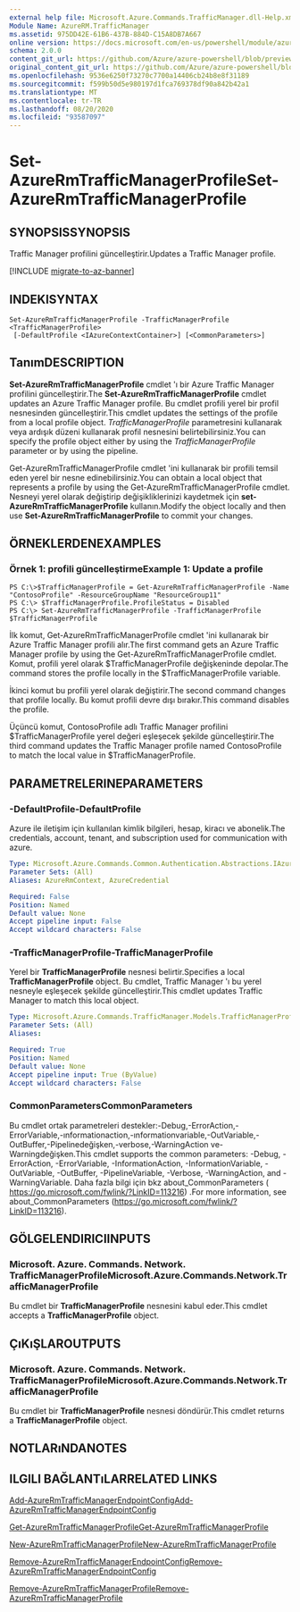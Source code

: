 ```yaml
---
external help file: Microsoft.Azure.Commands.TrafficManager.dll-Help.xml
Module Name: AzureRM.TrafficManager
ms.assetid: 975DD42E-61B6-437B-884D-C15A8DB7A667
online version: https://docs.microsoft.com/en-us/powershell/module/azurerm.trafficmanager/set-azurermtrafficmanagerprofile
schema: 2.0.0
content_git_url: https://github.com/Azure/azure-powershell/blob/preview/src/ResourceManager/TrafficManager/Commands.TrafficManager2/help/Set-AzureRmTrafficManagerProfile.md
original_content_git_url: https://github.com/Azure/azure-powershell/blob/preview/src/ResourceManager/TrafficManager/Commands.TrafficManager2/help/Set-AzureRmTrafficManagerProfile.md
ms.openlocfilehash: 9536e6250f73270c7700a14406cb24b8e8f31189
ms.sourcegitcommit: f599b50d5e980197d1fca769378df90a842b42a1
ms.translationtype: MT
ms.contentlocale: tr-TR
ms.lasthandoff: 08/20/2020
ms.locfileid: "93587097"
---
```

# <span data-ttu-id="dd933-101">Set-AzureRmTrafficManagerProfile</span><span class="sxs-lookup"><span data-stu-id="dd933-101">Set-AzureRmTrafficManagerProfile</span></span>

## <span data-ttu-id="dd933-102">SYNOPSIS</span><span class="sxs-lookup"><span data-stu-id="dd933-102">SYNOPSIS</span></span>
<span data-ttu-id="dd933-103">Traffic Manager profilini güncelleştirir.</span><span class="sxs-lookup"><span data-stu-id="dd933-103">Updates a Traffic Manager profile.</span></span>

[!INCLUDE [migrate-to-az-banner](../../includes/migrate-to-az-banner.md)]

## <span data-ttu-id="dd933-104">INDEKI</span><span class="sxs-lookup"><span data-stu-id="dd933-104">SYNTAX</span></span>

```
Set-AzureRmTrafficManagerProfile -TrafficManagerProfile <TrafficManagerProfile>
 [-DefaultProfile <IAzureContextContainer>] [<CommonParameters>]
```

## <span data-ttu-id="dd933-105">Tanım</span><span class="sxs-lookup"><span data-stu-id="dd933-105">DESCRIPTION</span></span>
<span data-ttu-id="dd933-106">**Set-AzureRmTrafficManagerProfile** cmdlet 'ı bir Azure Traffic Manager profilini güncelleştirir.</span><span class="sxs-lookup"><span data-stu-id="dd933-106">The **Set-AzureRmTrafficManagerProfile** cmdlet updates an Azure Traffic Manager profile.</span></span>
<span data-ttu-id="dd933-107">Bu cmdlet profili yerel bir profil nesnesinden güncelleştirir.</span><span class="sxs-lookup"><span data-stu-id="dd933-107">This cmdlet updates the settings of the profile from a local profile object.</span></span>
<span data-ttu-id="dd933-108">*TrafficManagerProfile* parametresini kullanarak veya ardışık düzeni kullanarak profil nesnesini belirtebilirsiniz.</span><span class="sxs-lookup"><span data-stu-id="dd933-108">You can specify the profile object either by using the *TrafficManagerProfile* parameter or by using the pipeline.</span></span>

<span data-ttu-id="dd933-109">Get-AzureRmTrafficManagerProfile cmdlet 'ini kullanarak bir profili temsil eden yerel bir nesne edinebilirsiniz.</span><span class="sxs-lookup"><span data-stu-id="dd933-109">You can obtain a local object that represents a profile by using the Get-AzureRmTrafficManagerProfile cmdlet.</span></span>
<span data-ttu-id="dd933-110">Nesneyi yerel olarak değiştirip değişikliklerinizi kaydetmek için **set-AzureRmTrafficManagerProfile** kullanın.</span><span class="sxs-lookup"><span data-stu-id="dd933-110">Modify the object locally and then use **Set-AzureRmTrafficManagerProfile** to commit your changes.</span></span>

## <span data-ttu-id="dd933-111">ÖRNEKLERDEN</span><span class="sxs-lookup"><span data-stu-id="dd933-111">EXAMPLES</span></span>

### <span data-ttu-id="dd933-112">Örnek 1: profili güncelleştirme</span><span class="sxs-lookup"><span data-stu-id="dd933-112">Example 1: Update a profile</span></span>
```
PS C:\>$TrafficManagerProfile = Get-AzureRmTrafficManagerProfile -Name "ContosoProfile" -ResourceGroupName "ResourceGroup11" 
PS C:\> $TrafficManagerProfile.ProfileStatus = Disabled
PS C:\> Set-AzureRmTrafficManagerProfile -TrafficManagerProfile $TrafficManagerProfile
```

<span data-ttu-id="dd933-113">İlk komut, Get-AzureRmTrafficManagerProfile cmdlet 'ini kullanarak bir Azure Traffic Manager profili alır.</span><span class="sxs-lookup"><span data-stu-id="dd933-113">The first command gets an Azure Traffic Manager profile by using the Get-AzureRmTrafficManagerProfile cmdlet.</span></span>
<span data-ttu-id="dd933-114">Komut, profili yerel olarak $TrafficManagerProfile değişkeninde depolar.</span><span class="sxs-lookup"><span data-stu-id="dd933-114">The command stores the profile locally in the $TrafficManagerProfile variable.</span></span>

<span data-ttu-id="dd933-115">İkinci komut bu profili yerel olarak değiştirir.</span><span class="sxs-lookup"><span data-stu-id="dd933-115">The second command changes that profile locally.</span></span>
<span data-ttu-id="dd933-116">Bu komut profili devre dışı bırakır.</span><span class="sxs-lookup"><span data-stu-id="dd933-116">This command disables the profile.</span></span>

<span data-ttu-id="dd933-117">Üçüncü komut, ContosoProfile adlı Traffic Manager profilini $TrafficManagerProfile yerel değeri eşleşecek şekilde güncelleştirir.</span><span class="sxs-lookup"><span data-stu-id="dd933-117">The third command updates the Traffic Manager profile named ContosoProfile to match the local value in $TrafficManagerProfile.</span></span>

## <span data-ttu-id="dd933-118">PARAMETRELERINE</span><span class="sxs-lookup"><span data-stu-id="dd933-118">PARAMETERS</span></span>

### <span data-ttu-id="dd933-119">-DefaultProfile</span><span class="sxs-lookup"><span data-stu-id="dd933-119">-DefaultProfile</span></span>
<span data-ttu-id="dd933-120">Azure ile iletişim için kullanılan kimlik bilgileri, hesap, kiracı ve abonelik.</span><span class="sxs-lookup"><span data-stu-id="dd933-120">The credentials, account, tenant, and subscription used for communication with azure.</span></span>

```yaml
Type: Microsoft.Azure.Commands.Common.Authentication.Abstractions.IAzureContextContainer
Parameter Sets: (All)
Aliases: AzureRmContext, AzureCredential

Required: False
Position: Named
Default value: None
Accept pipeline input: False
Accept wildcard characters: False
```

### <span data-ttu-id="dd933-121">-TrafficManagerProfile</span><span class="sxs-lookup"><span data-stu-id="dd933-121">-TrafficManagerProfile</span></span>
<span data-ttu-id="dd933-122">Yerel bir **TrafficManagerProfile** nesnesi belirtir.</span><span class="sxs-lookup"><span data-stu-id="dd933-122">Specifies a local **TrafficManagerProfile** object.</span></span>
<span data-ttu-id="dd933-123">Bu cmdlet, Traffic Manager 'ı bu yerel nesneyle eşleşecek şekilde güncelleştirir.</span><span class="sxs-lookup"><span data-stu-id="dd933-123">This cmdlet updates Traffic Manager to match this local object.</span></span>

```yaml
Type: Microsoft.Azure.Commands.TrafficManager.Models.TrafficManagerProfile
Parameter Sets: (All)
Aliases:

Required: True
Position: Named
Default value: None
Accept pipeline input: True (ByValue)
Accept wildcard characters: False
```

### <span data-ttu-id="dd933-124">CommonParameters</span><span class="sxs-lookup"><span data-stu-id="dd933-124">CommonParameters</span></span>
<span data-ttu-id="dd933-125">Bu cmdlet ortak parametreleri destekler:-Debug,-ErrorAction,-ErrorVariable,-ınformationaction,-ınformationvariable,-OutVariable,-OutBuffer,-Pipelinedeğişken,-verbose,-WarningAction ve-Warningdeğişken.</span><span class="sxs-lookup"><span data-stu-id="dd933-125">This cmdlet supports the common parameters: -Debug, -ErrorAction, -ErrorVariable, -InformationAction, -InformationVariable, -OutVariable, -OutBuffer, -PipelineVariable, -Verbose, -WarningAction, and -WarningVariable.</span></span> <span data-ttu-id="dd933-126">Daha fazla bilgi için bkz about_CommonParameters ( https://go.microsoft.com/fwlink/?LinkID=113216) .</span><span class="sxs-lookup"><span data-stu-id="dd933-126">For more information, see about_CommonParameters (https://go.microsoft.com/fwlink/?LinkID=113216).</span></span>

## <span data-ttu-id="dd933-127">GÖLGELENDIRICI</span><span class="sxs-lookup"><span data-stu-id="dd933-127">INPUTS</span></span>

### <span data-ttu-id="dd933-128">Microsoft. Azure. Commands. Network. TrafficManagerProfile</span><span class="sxs-lookup"><span data-stu-id="dd933-128">Microsoft.Azure.Commands.Network.TrafficManagerProfile</span></span>
<span data-ttu-id="dd933-129">Bu cmdlet bir **TrafficManagerProfile** nesnesini kabul eder.</span><span class="sxs-lookup"><span data-stu-id="dd933-129">This cmdlet accepts a **TrafficManagerProfile** object.</span></span>

## <span data-ttu-id="dd933-130">ÇıKıŞLAR</span><span class="sxs-lookup"><span data-stu-id="dd933-130">OUTPUTS</span></span>

### <span data-ttu-id="dd933-131">Microsoft. Azure. Commands. Network. TrafficManagerProfile</span><span class="sxs-lookup"><span data-stu-id="dd933-131">Microsoft.Azure.Commands.Network.TrafficManagerProfile</span></span>
<span data-ttu-id="dd933-132">Bu cmdlet bir **TrafficManagerProfile** nesnesi döndürür.</span><span class="sxs-lookup"><span data-stu-id="dd933-132">This cmdlet returns a **TrafficManagerProfile** object.</span></span>

## <span data-ttu-id="dd933-133">NOTLARıNDA</span><span class="sxs-lookup"><span data-stu-id="dd933-133">NOTES</span></span>

## <span data-ttu-id="dd933-134">ILGILI BAĞLANTıLAR</span><span class="sxs-lookup"><span data-stu-id="dd933-134">RELATED LINKS</span></span>

[<span data-ttu-id="dd933-135">Add-AzureRmTrafficManagerEndpointConfig</span><span class="sxs-lookup"><span data-stu-id="dd933-135">Add-AzureRmTrafficManagerEndpointConfig</span></span>](./Add-AzureRmTrafficManagerEndpointConfig.md)

[<span data-ttu-id="dd933-136">Get-AzureRmTrafficManagerProfile</span><span class="sxs-lookup"><span data-stu-id="dd933-136">Get-AzureRmTrafficManagerProfile</span></span>](./Get-AzureRmTrafficManagerProfile.md)

[<span data-ttu-id="dd933-137">New-AzureRmTrafficManagerProfile</span><span class="sxs-lookup"><span data-stu-id="dd933-137">New-AzureRmTrafficManagerProfile</span></span>](./New-AzureRmTrafficManagerProfile.md)

[<span data-ttu-id="dd933-138">Remove-AzureRmTrafficManagerEndpointConfig</span><span class="sxs-lookup"><span data-stu-id="dd933-138">Remove-AzureRmTrafficManagerEndpointConfig</span></span>](./Remove-AzureRmTrafficManagerEndpointConfig.md)

[<span data-ttu-id="dd933-139">Remove-AzureRmTrafficManagerProfile</span><span class="sxs-lookup"><span data-stu-id="dd933-139">Remove-AzureRmTrafficManagerProfile</span></span>](./Remove-AzureRmTrafficManagerProfile.md)



